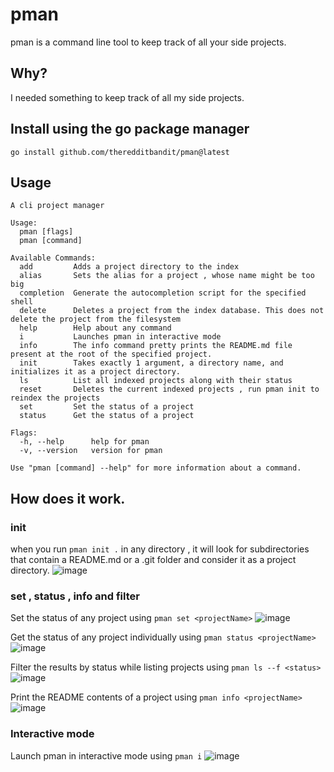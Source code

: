 # pman
pman is a command line tool to keep track of all your side projects.


## Why?
I needed something to keep track of all my side projects.

## Install using the go package manager

```
go install github.com/theredditbandit/pman@latest
```

## Usage 

```
A cli project manager

Usage:
  pman [flags]
  pman [command]

Available Commands:
  add         Adds a project directory to the index
  alias       Sets the alias for a project , whose name might be too big
  completion  Generate the autocompletion script for the specified shell
  delete      Deletes a project from the index database. This does not delete the project from the filesystem
  help        Help about any command
  i           Launches pman in interactive mode
  info        The info command pretty prints the README.md file present at the root of the specified project.
  init        Takes exactly 1 argument, a directory name, and initializes it as a project directory.
  ls          List all indexed projects along with their status
  reset       Deletes the current indexed projects , run pman init to reindex the projects
  set         Set the status of a project
  status      Get the status of a project

Flags:
  -h, --help      help for pman
  -v, --version   version for pman

Use "pman [command] --help" for more information about a command.
```

## How does it work.

### init
when you run `pman init .` in any directory , it will look for subdirectories that contain a README.md or a .git folder and consider it as a project directory.
![image](https://github.com/theredditbandit/pman/assets/85390033/b9d6fcd3-41ca-4bd2-aa32-9b3e9bff1be8)

### set , status , info and filter
Set the status of any project using `pman set <projectName>` 
![image](https://github.com/theredditbandit/pman/assets/85390033/1c9658ab-4280-435e-8d30-52963f656cc6)

Get the status of any project individually using `pman status <projectName>`
![image](https://github.com/theredditbandit/pman/assets/85390033/5466c077-4886-40db-b486-261738f06b4a)

Filter the results by status while listing projects using `pman ls --f <status>`
![image](https://github.com/theredditbandit/pman/assets/85390033/f8311d11-7fda-48f2-a634-daaf4ded90f2)

Print the README contents of a project using `pman info <projectName>`
![image](https://github.com/theredditbandit/pman/assets/85390033/6eabda18-479e-445b-8a6a-7b5b370e3e49)

### Interactive mode 
Launch pman in interactive mode using `pman i`
![image](https://github.com/theredditbandit/pman/assets/85390033/9d844a3f-b6c8-47ac-9a28-a6f810b0b6ec)


